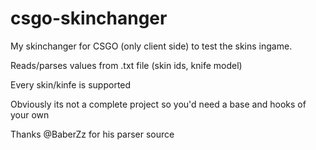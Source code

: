 # csgo-skinchanger
 My skinchanger for CSGO (only client side) to test the skins ingame.
 
 Reads/parses values from .txt file (skin ids, knife model)
 
 Every skin/kinfe is supported

 Obviously its not a complete project so you'd need a base and hooks of your own
 
 Thanks @BaberZz for his parser source